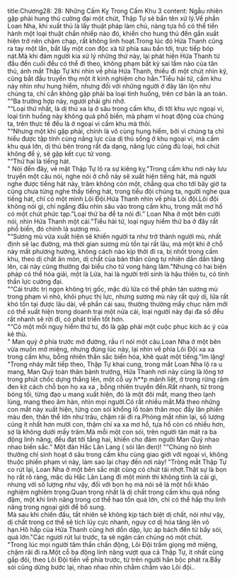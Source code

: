 title:Chương28: 28: Những Cấm Kỵ Trong Cấm Khu 3
content:
Ngẫu nhiên gặp phải hung thú cường đại một chút, Thập Tự sẽ bắn tên xử lý.Về phần Loan Nha, khi xuất thủ là lấy thuật pháp làm chủ, nàng tựa hồ có thể tiến hành một loại thuật chấn nhiếp nào đó, khiến cho hung thú đến gần xuất hiện trở nên chậm chạp, rất không linh hoạt.Trong lúc đó Hứa Thanh cũng ra tay một lần, bắt lấy một con độc xà từ phía sau bắn tới, trực tiếp bóp nát.Mà khi đám người kia xử lý những thứ này, lại phát hiện Hứa Thanh từ đầu đến cuối đều có thể đi theo, không phạm bất kỳ sai lầm nào của tân thủ, ánh mắt Thập Tự khi nhìn về phía Hứa Thanh, thiếu đi một chút nhìn kỹ, cũng bắt đầu truyền thụ một ít kinh nghiệm cho hắn."Tiểu hài tử, cấm khu này nhìn như hung hiểm, nhưng đối với những người ở đây lăn lộn như chúng ta, chỉ cần không gặp phải ba loại tình huống, trên cơ bản là an toàn.<br>"“Ba trường hợp này, ngươi phải ghi nhớ.<br>"“Loại thứ nhất, là dị thú xa lạ ở sâu trong cấm khu, đi tới khu vực ngoại vi, loại tình huống này không quá phổ biến, mà phạm vi hoạt động của chúng ta, trên thực tế đều là ở ngoại vi cấm khu mà thôi.<br>"“Nhưng một khi gặp phải, chính là vô cùng hung hiểm, bởi vì chúng ta chỉ hiểu được tập tính cùng năng lực của dị thú sống ở khu ngoại vi, mà cấm khu quá lớn, dị thú bên trong rất đa dạng, năng lực cũng đủ loại, hơi chút không để ý, sẽ gặp kết cục tử vong.<br>"“Thứ hai là tiếng hát.<br>" Nói đến đây, vẻ mặt Thập Tự lộ ra sự kiêng kỵ."Trong cấm khu nơi này lưu truyền một câu nói, nghe nói ở chỗ này sẽ xuất hiện tiếng hát, mà người nghe được tiếng hát này, trăm không còn một, chẳng qua cho tới bây giờ ta cũng chưa từng nghe thấy tiếng hát, trong tiểu đội chúng ta, người nghe qua tiếng hát, chỉ có một mình Lôi Đội.Hứa Thanh nhìn về phía Lôi đội.Lôi đội không nói gì, chỉ ngẩng đầu nhìn sâu vào trong cấm khu, trong mắt mơ hồ có một chút phức tạp."Loại thứ ba để ta nói đi.” Loan Nha ở một bên cười nói, nhìn Hứa Thanh một cái."Tiểu hài tử, loại nguy hiểm thứ ba ở đây rất phổ biến, đó chính là sương mù.<br>"“Sương mù vừa xuất hiện sẽ khiến người ta như trở thành người mù, nhất định sẽ lạc đường, mà thời gian sương mù tồn tại rất lâu, mà một khi ở chỗ này mất phương hướng, không cách nào kịp thời đi ra, bị nhốt trong cấm khu, theo dị chất ăn mòn, dị chất của bản thân cũng tự nhiên dần dần tăng lên, cái này cũng thường đại biểu cho tử vong hàng lâm."Nhưng có hai biện pháp có thể hóa giải, một là Lửa, hai là người trời sinh là hậu thiên tu, có tinh thần lực cường đại.<br>"“Cái trước trị ngọn không trị gốc, mặc dù lửa có thể phân tán sương mù trong phạm vi nhỏ, khôi phục thị lực, nhưng sương mù này rất quỷ dị, lửa rất khó tồn tại được lâu dài, về phần cái sau, thường thường mấy chục năm mới có thể xuất hiện trong doanh trại một nửa cái, loại người này đại đa số đều rất nhanh sẽ rời đi, có phát triển tốt hơn.<br>"“Có một mối nguy hiểm thứ tư, đó là gặp phải một cuộc phục kích ác ý của kẻ thù.<br>" Man quỷ ở phía trước mở đường, rầu rĩ nói một câu.Loan Nha ở một bên vừa muốn mở miệng, nhưng đúng lúc này, lại nhìn về phía Lôi Đội xa xa trong cấm khu, bỗng nhiên thần sắc biến hóa, khẽ quát một tiếng."Im lặng! "Trong nháy mắt tiếp theo, Thập Tự khai cung, trong mắt Loan Nha lộ ra u mang, Man Quỷ toàn thân bành trướng, Hứa Thanh nơi này cũng là lông tơ trong phút chốc dựng thẳng lên, một cỗ uy h**p mãnh liệt, ở trong rừng rậm đen kịt cách chỗ bọn họ xa xa , bỗng nhiên truyền đến.Rất nhanh, từ trong bóng tối, từng đạo u mang xuất hiện, đó là một đôi mắt, mang theo lạnh lùng, mang theo âm hàn, nhìn mọi người.Có rất nhiều mắt.Mà theo những con mắt này xuất hiện, từng con sói khổng lồ toàn thân mọc đầy lân phiến màu đen, thân thể lớn như trâu, chậm rãi đi ra.Phóng mắt nhìn lại, số lượng cũng ít nhất hơn mười con, thậm chí xa xa mơ hồ, tựa hồ còn có nhiều hơn, sợ là không dưới mấy trăm.Mà mỗi một con sói, trên người tản mát ra ba động linh năng, đều đạt tới tầng hai, khiến cho đám người Man Quỷ nhao nhao biến sắc." Một đàn Hắc Lân Lang ( sói lân đen)! "“Chúng nó bình thường chỉ sinh hoạt ở sâu trong cấm khu cùng giao giới với ngoại vi, không thuộc phiến phạm vi này, làm sao lại chạy đến nơi này! "Tròng mắt Thập Tự co rút lại, Loan Nha ở một bên sắc mặt cũng có chút tái nhợt.Thật sự là bọn họ rất rõ ràng, mặc dù Hắc Lân Lang đi một mình thì không tính là cái gì, nhưng với số lượng như vậy, đối với bọn họ mà nói sẽ là một hồi khảo nghiệm nghiêm trọng.Quan trọng nhất là dị chất trong cấm khu quá nồng đậm, một khi linh năng trong cơ thể hao tổn quá lớn, chỉ có thể hấp thu linh năng trong ngoại giới để bổ sung.<br>Mà sau khi chiến đấu, tất nhiên sẽ không kịp tách biệt dị chất, nói như vậy, dị chất trong cơ thể sẽ tích lũy cực nhanh, nguy cơ dị hóa tăng lên vô hạn.Hô hấp của Hứa Thanh cũng hơi dồn dập, lực áp bách đến từ bầy sói, quá lớn."Các ngươi rút lui trước, ta sẽ ngăn cản chúng nó một chút.<br>"Trong lúc mọi người tâm thần chấn động, Lôi Đội trầm giọng mở miệng, chậm rãi đi ra.Một cỗ ba động linh năng vượt qua cả Thập Tự, ít nhất cũng gấp đôi, theo Lôi Đội tiến về phía trước, từ trên người hắn bộc phát ra.Bầy sói cũng dừng bước lại, nhao nhao nhìn chằm chằm vào Lôi đội..<br>